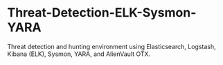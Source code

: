# Threat-Detection-ELK-Sysmon-YARA
Threat detection and hunting environment using Elasticsearch, Logstash, Kibana (ELK), Sysmon, YARA, and AlienVault OTX.
